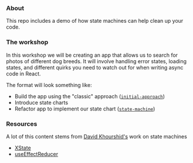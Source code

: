 ### About

This repo includes a demo of how state machines can help clean up your code.

### The workshop

In this workshop we will be creating an app that allows us to search for photos of different dog breeds. It will involve handling error states, loading states, and different quirks you need to watch out for when writing async code in React.

The format will look something like:

- Build the app using the "classic" approach ([`initial-approach`](https://github.com/darrenhebner/state-machine-workshop/tree/initial-approach))
- Introduce state charts
- Refactor app to implement our state chart ([`state-machine`](https://github.com/darrenhebner/state-machine-workshop/tree/state-machine))

### Resources

A lot of this content stems from [David Khourshid's](https://twitter.com/DavidKPiano) work on state machines

- [XState](https://xstate.js.org/)
- [useEffectReducer](https://github.com/davidkpiano/useEffectReducer)

